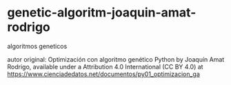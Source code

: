 # genetic-algoritm-joaquin-amat-rodrigo
 algoritmos geneticos


autor original:
Optimización con algoritmo genético Python by Joaquín Amat Rodrigo, available under a Attribution 4.0 International (CC BY 4.0) at https://www.cienciadedatos.net/documentos/py01_optimizacion_ga